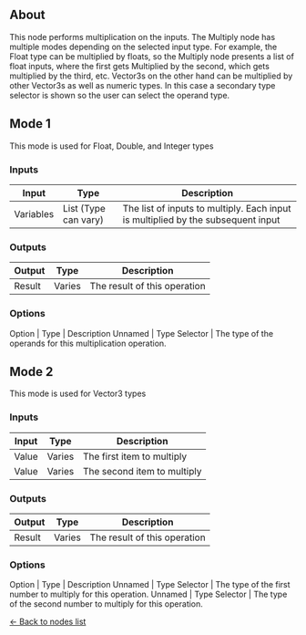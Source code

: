 ## About
This node performs multiplication on the inputs. The Multiply node has multiple modes depending on the selected input type. For example, the Float type can be multiplied by floats, so the Multiply node presents a list of float inputs, where the first gets Multiplied by the second, which gets multiplied by the third, etc. Vector3s on the other hand can be multiplied by other Vector3s as well as numeric types. In this case a secondary type selector is shown so the user can select the operand type.

## Mode 1
This mode is used for Float, Double, and Integer types
### Inputs
Input | Type | Description
------------ | ------|-------
Variables | List (Type can vary) | The list of inputs to multiply. Each input is multiplied by the subsequent input

### Outputs
Output | Type| Description
------------ | -------|------
Result | Varies | The result of this operation

### Options
Option | Type | Description
Unnamed | Type Selector | The type of the operands for this multiplication operation.

## Mode 2
This mode is used for Vector3 types
### Inputs
Input | Type | Description
------------ | ------|-------
Value | Varies | The first item to multiply
Value | Varies | The second item to multiply

### Outputs
Output | Type| Description
------------ | -------|------
Result | Varies | The result of this operation

### Options
Option | Type | Description
Unnamed | Type Selector | The type of the first number to multiply for this operation.
Unnamed | Type Selector | The type of the second number to multiply for this operation.

[<- Back to nodes list](Nodes)
